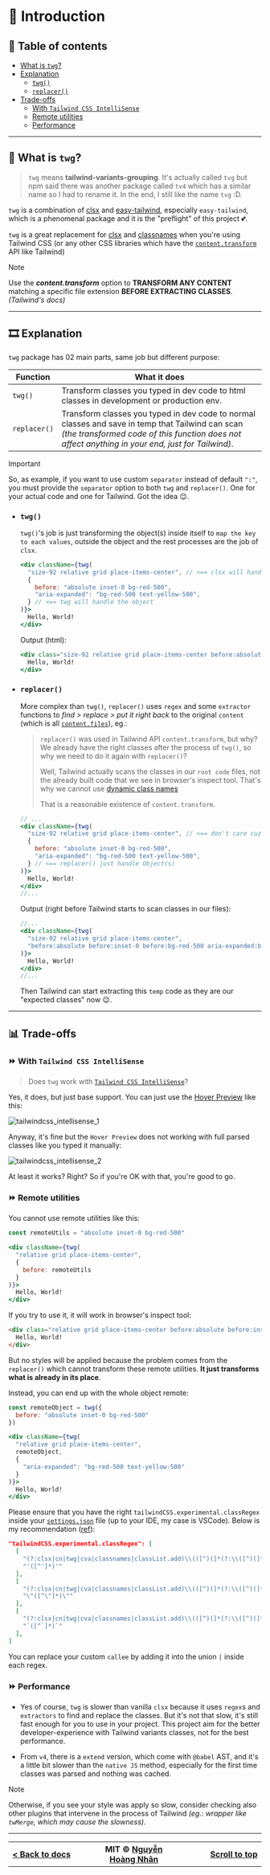 # 🎉 Introduction

## 📌 Table of contents

- [What is `twg`?](#-what-is-twg)
- [Explanation](#%EF%B8%8F-explanation)
  - [`twg()`](#twg)
  - [`replacer()`](#replacer)
- [Trade-offs](#-trade-offs)
  - [With `Tailwind CSS IntelliSense`](#-with-tailwind-css-intellisense)
  - [Remote utilities](#-remote-utilities)
  - [Performance](#-performance)

---

## 🤔 What is `twg`?

> `twg` means **tailwind-variants-grouping**. It's actually called `tvg` but npm said there was another package called `tv4` which has a similar name so I had to rename it. In the end, I still like the name `tvg` :D.

`twg` is a combination of [clsx](https://github.com/lukeed/clsx/) and [easy-tailwind](https://github.com/Noriller/easy-tailwind), especially `easy-tailwind`, which is a phenomenal package and it is the "preflight" of this project 💕.

`twg` is a great replacement for [clsx](https://github.com/lukeed/clsx/) and [classnames](https://github.com/JedWatson/classnames) when you're using Tailwind CSS (or any other CSS libraries which have the [`content.transform`](https://tailwindcss.com/docs/content-configuration#transforming-source-files) API like Tailwind)

> [!NOTE]
> Use the **_content.transform_** option to **TRANSFORM ANY CONTENT** matching a specific file extension **BEFORE EXTRACTING CLASSES**. _(Tailwind's docs)_

---

## 🎞️ Explanation

`twg` package has 02 main parts, same job but different purpose:

Function     | What it does
-------------|-----------------------------------------------------------------------------------------------------------------------------------------------------------------------------------------------------
`twg()`      | Transform classes you typed in dev code to html classes in development or production env.
`replacer()` | Transform classes you typed in dev code to normal classes and save in temp that Tailwind can scan _(the transformed code of this function does not affect anything in your end, just for Tailwind)_.

> [!IMPORTANT]
> So, as example, if you want to use custom `separator` instead of default `":"`, you must provide the `separator` option to both `twg` and `replacer()`. One for your actual code and one for Tailwind. Got the idea 😉.

- ### `twg()`

  `twg()`'s job is just transforming the object(s) inside itself to `map the key to each values`, outside the object and the rest processes are the job of `clsx`.

  ```jsx
  <div className={twg(
    "size-92 relative grid place-items-center", // <== clsx will handle outside the object
    {
      before: "absolute inset-0 bg-red-500",
      "aria-expanded": "bg-red-500 text-yellow-500",
    } // <== twg will handle the object
  )}>
    Hello, World!
  </div>
  ```

  Output (html):

  ```jsx
  <div class="size-92 relative grid place-items-center before:absolute before:inset-0 before:bg-red-500 aria-expanded:bg-red-500 aria-expanded:text-yellow-500">
    Hello, World!
  </div>
  ```

- ### `replacer()`

  More complex than `twg()`, `replacer()` uses `regex` and some `extractor` functions to _find > replace > put it right back_ to the original `content` (which is all [`content.files`](https://tailwindcss.com/docs/content-configuration#transforming-source-files)), eg.:

  > `replacer()` was used in Tailwind API `content.transform`, but why? We already have the right classes after the process of `twg()`, so why we need to do it again with `replacer()`?
  >
  > Well, Tailwind actually scans the classes in our `root code` files, not the already built code that we see in browser's inspect tool. That's why we cannot use [dynamic class names](https://tailwindcss.com/docs/content-configuration#dynamic-class-names)
  >
  > That is a reasonable existence of `content.transform`.

  ```jsx
  // ...
  <div className={twg(
    "size-92 relative grid place-items-center", // <== don't care cuz it's already valid Tailwind classes
    {
      before: "absolute inset-0 bg-red-500",
      "aria-expanded": "bg-red-500 text-yellow-500",
    } // <== replacer() just handle Object(s)
  )}>
    Hello, World!
  </div>
  //...
  ```

  Output (right before Tailwind starts to scan classes in our files):

  ```jsx
  //...
  <div className={twg(
    "size-92 relative grid place-items-center",
    "before:absolute before:inset-0 before:bg-red-500 aria-expanded:bg-red-500 aria-expanded:text-yellow-500",
  )}>
    Hello, World!
  </div>
  //...
  ```

  Then Tailwind can start extracting this `temp` code as they are our "expected classes" now 😉.

---

## 📊 Trade-offs

### ⏩ With `Tailwind CSS IntelliSense`

  > Does `twg` work with [`Tailwind CSS IntelliSense`](https://marketplace.visualstudio.com/items?itemName=bradlc.vscode-tailwindcss)?

  Yes, it does, but just base support. You can just use the [Hover Preview](https://marketplace.visualstudio.com/items?itemName=bradlc.vscode-tailwindcss#hover-preview) like this:

  ![tailwindcss_intellisense_1](../public/tailwindcss_intellisense_1.webp)

  Anyway, it's fine but the `Hover Preview` does not working with full parsed classes like you typed it manually:

  ![tailwindcss_intellisense_2](../public/tailwindcss_intellisense_2.webp)

  At least it works? Right? So if you're OK with that, you're good to go.

### ⏩ Remote utilities

  You cannot use remote utilities like this:

  ```jsx
  const remoteUtils = "absolute inset-0 bg-red-500"

  <div className={twg(
    "relative grid place-items-center",
    {
      before: remoteUtils
    }
  )}>
    Hello, World!
  </div>
  ```

  If you try to use it, it will work in browser's inspect tool:

  ```html
  <div class="relative grid place-items-center before:absolute before:inset-0 before:bg-red-500">
    Hello, World!
  </div>
  ```

  But no styles will be applied because the problem comes from the `replacer()` which cannot transform these remote utilities. **It just transforms what is already in its place**.

  Instead, you can end up with the whole object remote:

  ```jsx
  const remoteObject = twg({
    before: "absolute inset-0 bg-red-500"
  })

  <div className={twg(
    "relative grid place-items-center",
    remoteObject,
    {
      "aria-expanded": "bg-red-500 text-yellow-500"
    }
  )}>
    Hello, World!
  </div>
  ```

  Please ensure that you have the right `tailwindCSS.experimental.classRegex` inside your [`settings.json`](https://code.visualstudio.com/docs/getstarted/settings#_settings-file-locations) file (up to your IDE, my case is VSCode). Below is my recommendation ([ref](https://github.com/tailwindlabs/tailwindcss-intellisense/issues/868#issuecomment-2016530820)):

  ```json
  "tailwindCSS.experimental.classRegex": [
    [
      "(?:clsx|cn|twg|cva|classnames|classList.add)\\(([^)(]*(?:\\([^)(]*(?:\\([^)(]*(?:\\([^)(]*\\)[^)(]*)*\\)[^)(]*)*\\)[^)(]*)*)\\)",
      "'([^']*)'"
    ],
    [
      "(?:clsx|cn|twg|cva|classnames|classList.add)\\(([^)(]*(?:\\([^)(]*(?:\\([^)(]*(?:\\([^)(]*\\)[^)(]*)*\\)[^)(]*)*\\)[^)(]*)*)\\)",
      "\"([^\"]*)\""
    ],
    [
      "(?:clsx|cn|twg|cva|classnames|classList.add)\\(([^)(]*(?:\\([^)(]*(?:\\([^)(]*(?:\\([^)(]*\\)[^)(]*)*\\)[^)(]*)*\\)[^)(]*)*)\\)",
      "`([^`]*)`"
    ],
  ]
  ```

  You can replace your custom `callee` by adding it into the union `|` inside each regex.

### ⏩ Performance

- Yes of course, `twg` is slower than vanilla `clsx` because it uses `regex`s and `extractors` to find and replace the classes. But it's not that slow, it's still fast enough for you to use in your project. This project aim for the better developer-experience with Tailwind variants classes, not for the best performance.

- From `v4`, there is a `extend` version, which come with `@babel` AST, and it's a little bit slower than the `native JS` method, especially for the first time classes was parsed and nothing was cached.

> [!NOTE]
> Otherwise, if you see your style was apply so slow, consider checking also other plugins that intervene in the process of Tailwind _(eg.: wrapper like `twMerge`, which may cause the slowness)_.

---

<div align="center" width="100%">
  <table>
    <tr>
      <th width="500px">
        <div align="start">
          <a href="../docs/README.md">< Back to docs</a>
        </div>
      </th>
      <th width="500px">
        <div align="center">
          MIT © <a href="https://github.com/hoangnhan2ka3">Nguyễn Hoàng Nhân</a>
        </div>
      </th>
      <th width="500px">
        <div align="end">
          <a href="#-introduction">Scroll to top</a>
        </div>
      </th>
    </tr>
  </table>
</div>
